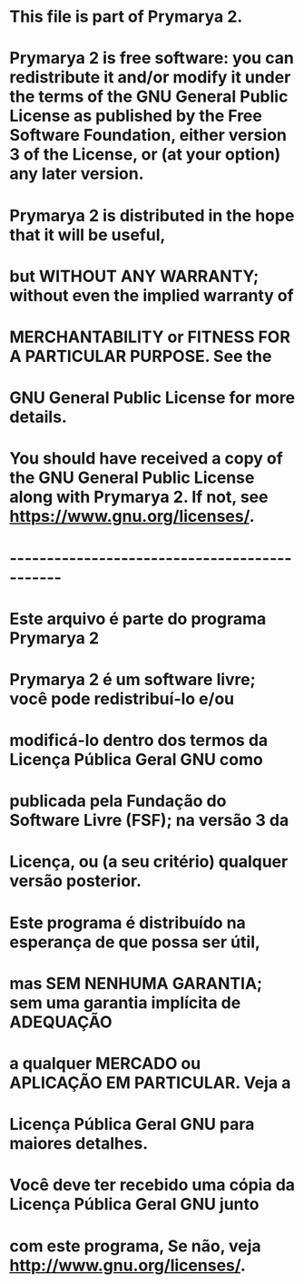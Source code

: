 # This file is part of Prymarya 2.

# Prymarya 2 is free software: you can redistribute it and/or modify it under the terms of the GNU General Public License as published by the Free Software Foundation, either version 3 of the License, or (at your option) any later version.

# Prymarya 2 is distributed in the hope that it will be useful,
# but WITHOUT ANY WARRANTY; without even the implied warranty of
# MERCHANTABILITY or FITNESS FOR A PARTICULAR PURPOSE.  See the
# GNU General Public License for more details.

# You should have received a copy of the GNU General Public License along with Prymarya 2.  If not, see <https://www.gnu.org/licenses/>.

# ---------------------------------------------

# Este arquivo é parte do programa Prymarya 2

# Prymarya 2 é um software livre; você pode redistribuí-lo e/ou
# modificá-lo dentro dos termos da Licença Pública Geral GNU como
# publicada pela Fundação do Software Livre (FSF); na versão 3 da
# Licença, ou (a seu critério) qualquer versão posterior.

# Este programa é distribuído na esperança de que possa ser útil,
# mas SEM NENHUMA GARANTIA; sem uma garantia implícita de ADEQUAÇÃO
# a qualquer MERCADO ou APLICAÇÃO EM PARTICULAR. Veja a
# Licença Pública Geral GNU para maiores detalhes.

# Você deve ter recebido uma cópia da Licença Pública Geral GNU junto
# com este programa, Se não, veja <http://www.gnu.org/licenses/>.
